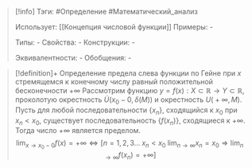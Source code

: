 > [!info]
> Тэги: #Определение #Математический_анализ   
> 
> Использует: [[Концепция числовой функции]]
> Примеры: *-*
> 
> Типы: *-*
> Свойства: *-*
> Конструкции: *-*
> 
> Эквивалентности: *-*
> Обобщения: *-*

> [!definition]+ Определение предела слева функции по Гейне при $x$ стремящемся к конечному числу равный положительной бесконечности $+\infty$ 
> Рассмотрим функцию $y=f(x):X \subset \mathbb{R}\rightarrow Y \subset \mathbb{R}$, проколотую окрестность $\dot U\big(x_0-0, \delta(M)\big)$ и окрестность $U\big(+\infty, M\big)$.  Пусть для любой последовательности $\{x_n\}$, сходящийся к $x_0$ при $x_n < x_0$, существует последовательность $\{f(x_n)\}$, сходящиеся к $+\infty$. Тогда число $+\infty$ является пределом. 
> $$\lim_{x \to x_0 - 0} f(x) = +\infty \Leftrightarrow \Big[n =1,2,3 ... \; x_n < x_0 \; \lim_{n \to \infty} x_n = x_0 \Rightarrow \lim_{n \to \infty} f(x_n) = +\infty \Big]$$